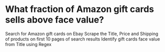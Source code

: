 # What fraction of Amazon gift cards sells above face value?
Search for Amazon gift cards on Ebay 
Scrape the Title, Price and Shipping of products on first 10 pages of search results
Identify gift cards face value from Title using Regex

